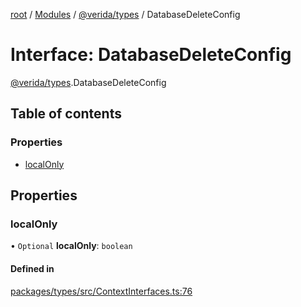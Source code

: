 [root](../README.md) / [Modules](../modules.md) / [@verida/types](../modules/verida_types.md) / DatabaseDeleteConfig

# Interface: DatabaseDeleteConfig

[@verida/types](../modules/verida_types.md).DatabaseDeleteConfig

## Table of contents

### Properties

- [localOnly](verida_types.DatabaseDeleteConfig.md#localonly)

## Properties

### localOnly

• `Optional` **localOnly**: `boolean`

#### Defined in

[packages/types/src/ContextInterfaces.ts:76](https://github.com/verida/verida-js/blob/a690f60/packages/types/src/ContextInterfaces.ts#L76)

